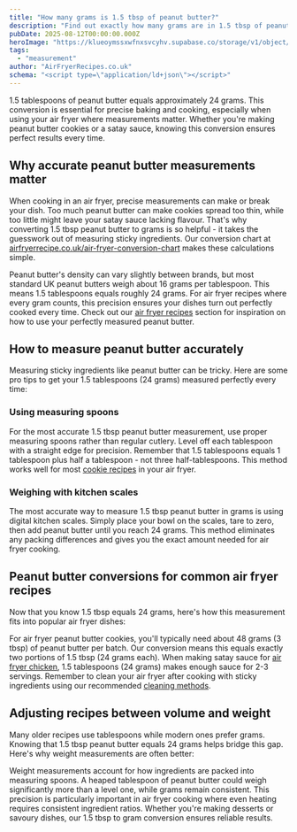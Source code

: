 ```yaml
---
title: "How many grams is 1.5 tbsp of peanut butter?"
description: "Find out exactly how many grams are in 1.5 tbsp of peanut butter with our simple UK conversion guide. Perfect for air fryer recipes!"
pubDate: 2025-08-12T00:00:00.000Z
heroImage: "https://klueoymssxwfnxsvcyhv.supabase.co/storage/v1/object/public/md/how-many-grams-is-1-5-tbsp-of-peanut-butter-53fc2647.webp"
tags:
  - "measurement"
author: "AirFryerRecipes.co.uk"
schema: "<script type=\"application/ld+json\"></script>"
---
```


<p>1.5 tablespoons of peanut butter equals approximately 24 grams. This conversion is essential for precise baking and cooking, especially when using your air fryer where measurements matter. Whether you're making peanut butter cookies or a satay sauce, knowing this conversion ensures perfect results every time.</p>

<h2>Why accurate peanut butter measurements matter</h2>
<p>When cooking in an air fryer, precise measurements can make or break your dish. Too much peanut butter can make cookies spread too thin, while too little might leave your satay sauce lacking flavour. That's why converting 1.5 tbsp peanut butter to grams is so helpful - it takes the guesswork out of measuring sticky ingredients. Our conversion chart at <a href=https://www.airfryerrecipe.co.uk/air-fryer-conversion-chart>airfryerrecipe.co.uk/air-fryer-conversion-chart</a> makes these calculations simple.</p>
<p>Peanut butter's density can vary slightly between brands, but most standard UK peanut butters weigh about 16 grams per tablespoon. This means 1.5 tablespoons equals roughly 24 grams. For air fryer recipes where every gram counts, this precision ensures your dishes turn out perfectly cooked every time. Check out our <a href=https://www.airfryerrecipe.co.uk/recipes>air fryer recipes</a> section for inspiration on how to use your perfectly measured peanut butter.</p>

<h2>How to measure peanut butter accurately</h2>
<p>Measuring sticky ingredients like peanut butter can be tricky. Here are some pro tips to get your 1.5 tablespoons (24 grams) measured perfectly every time:</p>
<h3>Using measuring spoons</h3>
<p>For the most accurate 1.5 tbsp peanut butter measurement, use proper measuring spoons rather than regular cutlery. Level off each tablespoon with a straight edge for precision. Remember that 1.5 tablespoons equals 1 tablespoon plus half a tablespoon - not three half-tablespoons. This method works well for most <a href=https://www.airfryerrecipe.co.uk/recipe-category/cookies>cookie recipes</a> in your air fryer.</p>

<h3>Weighing with kitchen scales</h3>
<p>The most accurate way to measure 1.5 tbsp peanut butter in grams is using digital kitchen scales. Simply place your bowl on the scales, tare to zero, then add peanut butter until you reach 24 grams. This method eliminates any packing differences and gives you the exact amount needed for air fryer cooking.</p>

<h2>Peanut butter conversions for common air fryer recipes</h2>
<p>Now that you know 1.5 tbsp equals 24 grams, here's how this measurement fits into popular air fryer dishes:</p>
<p>For air fryer peanut butter cookies, you'll typically need about 48 grams (3 tbsp) of peanut butter per batch. Our conversion means this equals exactly two portions of 1.5 tbsp (24 grams each). When making satay sauce for <a href=https://www.airfryerrecipe.co.uk/recipe-category/chicken>air fryer chicken</a>, 1.5 tablespoons (24 grams) makes enough sauce for 2-3 servings. Remember to clean your air fryer after cooking with sticky ingredients using our recommended <a href=https://www.airfryerrecipe.co.uk/air-fryer-cleaner>cleaning methods</a>.</p>

<h2>Adjusting recipes between volume and weight</h2>
<p>Many older recipes use tablespoons while modern ones prefer grams. Knowing that 1.5 tbsp peanut butter equals 24 grams helps bridge this gap. Here's why weight measurements are often better:</p>
<p>Weight measurements account for how ingredients are packed into measuring spoons. A heaped tablespoon of peanut butter could weigh significantly more than a level one, while grams remain consistent. This precision is particularly important in air fryer cooking where even heating requires consistent ingredient ratios. Whether you're making desserts or savoury dishes, our 1.5 tbsp to gram conversion ensures reliable results.</p>